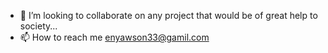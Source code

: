 
- 💞️ I’m looking to collaborate on any project that would be of great help to society...
- 📫 How to reach me enyawson33@gamil.com

<!---
enyawson/enyawson is a ✨ special ✨ repository because its `README.md` (this file) appears on your GitHub profile.
You can click the Preview link to take a look at your changes.
--->
